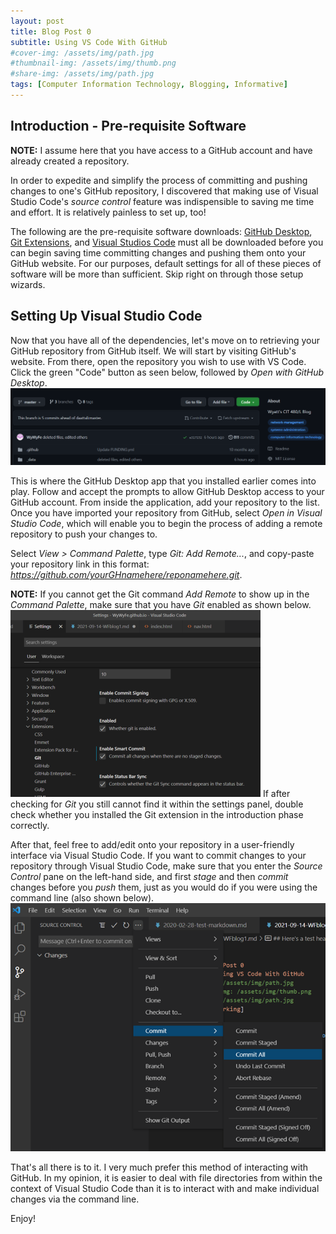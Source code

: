 ```yaml
---
layout: post
title: Blog Post 0
subtitle: Using VS Code With GitHub
#cover-img: /assets/img/path.jpg
#thumbnail-img: /assets/img/thumb.png
#share-img: /assets/img/path.jpg
tags: [Computer Information Technology, Blogging, Informative]
---
```


## Introduction - Pre-requisite Software

**NOTE:** I assume here that you have access to a GitHub account and have already created a repository.

In order to expedite and simplify the process of committing and pushing changes to one's GitHub repository, I discovered that making use of Visual Studio Code's _source control_ feature was indispensible to saving me time and effort. It is relatively painless to set up, too! 

The following are the pre-requisite software downloads: [GitHub Desktop](https://desktop.github.com/), [Git Extensions](https://git-scm.com/downloads), and [Visual Studios Code](https://code.visualstudio.com/download) must all be downloaded before you can begin saving time committing changes and pushing them onto your GitHub website. For our purposes, default settings for all of these pieces of software will be more than sufficient. Skip right on through those setup wizards.

## Setting Up Visual Studio Code

Now that you have all of the dependencies, let's move on to retrieving your GitHub repository from GitHub itself. We will start by visiting GitHub's website. From there, open the repository you wish to use with VS Code. Click the green "Code" button as seen below, followed by _Open with GitHub Desktop_. ![GitHub site](/assets/img/githubrepo.png)

This is where the GitHub Desktop app that you installed earlier comes into play. Follow and accept the prompts to allow GitHub Desktop access to your GitHub account. From inside the application, add your repository to the list. Once you have imported your repository from GitHub, select _Open in Visual Studio Code_, which will enable you to begin the process of adding a remote repository to push your changes to. 

Select _View > Command Palette_, type _Git: Add Remote..._, and copy-paste your repository link in this format: _https://github.com/yourGHnamehere/reponamehere.git_. 

**NOTE:** If you cannot get the Git command _Add Remote_ to show up in the _Command Palette_, make sure that you have _Git_ enabled as shown below. ![Git Enable](/assets/img/3.png)
If after checking for _Git_ you still cannot find it within the settings panel, double check whether you installed the Git extension in the introduction phase correctly.

After that, feel free to add/edit onto your repository in a user-friendly interface via Visual Studio Code. If you want to commit changes to your repository through Visual Studio Code, make sure that you enter the _Source Control_ pane on the left-hand side, and first _stage_ and then _commit_ changes before you _push_ them, just as you would do if you were using the command line (also shown below). ![Commit/Push/Pull](/assets/img/Picture11.png)

That's all there is to it. I very much prefer this method of interacting with GitHub. In my opinion, it is easier to deal with file directories from within the context of Visual Studio Code than it is to interact with and make individual changes via the command line.

Enjoy!




